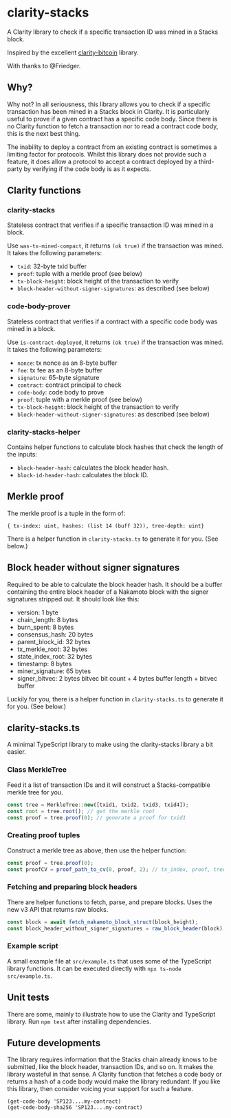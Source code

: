 # clarity-stacks

A Clarity library to check if a specific transaction ID was mined in a Stacks block.

Inspired by the excellent [clarity-bitcoin](https://github.com/friedger/clarity-bitcoin) library.

With thanks to @Friedger.

## Why?

Why not? In all seriousness, this library allows you to check if a specific transaction has been mined in a Stacks block in Clarity. It is particularly useful to prove if a given contract has a specific code body. Since there is no Clarity function to fetch a transaction nor to read a contract code body, this is the next best thing.

The inability to deploy a contract from an existing contract is sometimes a limiting factor for protocols. Whilst this library does not provide such a feature, it does allow a protocol to accept a contract deployed by a third-party by verifying if the code body is as it expects.

## Clarity functions

### clarity-stacks

Stateless contract that verifies if a specific transaction ID was mined in a block.

Use `was-tx-mined-compact`, it returns `(ok true)` if the transaction was mined. It takes the following parameters:

- `txid`: 32-byte txid buffer
- `proof`: tuple with a merkle proof (see below)
- `tx-block-height`: block height of the transaction to verify
- `block-header-without-signer-signatures`: as described (see below)

### code-body-prover

Stateless contract that verifies if a contract with a specific code body was mined in a block.

Use `is-contract-deployed`, it returns `(ok true)` if the transaction was mined. It takes the following parameters:

- `nonce`: tx nonce as an 8-byte buffer
- `fee`: tx fee as an 8-byte buffer
- `signature`: 65-byte signature
- `contract`: contract principal to check
- `code-body`: code body to prove
- `proof`: tuple with a merkle proof (see below)
- `tx-block-height`: block height of the transaction to verify
- `block-header-without-signer-signatures`: as described (see below)

### clarity-stacks-helper

Contains helper functions to calculate block hashes that check the length of the inputs:

- `block-header-hash`: calculates the block header hash.
- `block-id-header-hash`: calculates the block ID.

## Merkle proof

The merkle proof is a tuple in the form of:

```clarity
{ tx-index: uint, hashes: (list 14 (buff 32)), tree-depth: uint}
```

There is a helper function in `clarity-stacks.ts` to generate it for you. (See below.)

## Block header without signer signatures

Required to be able to calculate the block header hash. It should be a buffer containing the entire block header of a Nakamoto block with the signer signatures stripped out. It should look like this:

- version: 1 byte
- chain_length: 8 bytes
- burn_spent: 8 bytes
- consensus_hash: 20 bytes
- parent_block_id: 32 bytes
- tx_merkle_root: 32 bytes
- state_index_root: 32 bytes
- timestamp: 8 bytes
- miner_signature: 65 bytes
- signer_bitvec: 2 bytes bitvec bit count + 4 bytes buffer length + bitvec buffer

Luckily for you, there is a helper function in `clarity-stacks.ts` to generate it for you. (See below.)

## clarity-stacks.ts

A minimal TypeScript library to make using the clarity-stacks library a bit easier.

### Class MerkleTree

Feed it a list of transaction IDs and it will construct a Stacks-compatible merkle tree for you.

```ts
const tree = MerkleTree::new([txid1, txid2, txid3, txid4]);
const root = tree.root(); // get the merkle root
const proof = tree.proof(0); // generate a proof for txid1
```

### Creating proof tuples

Construct a merkle tree as above, then use the helper function:

```ts
const proof = tree.proof(0);
const proofCV = proof_path_to_cv(0, proof, 2); // tx_index, proof, tree depth
```

### Fetching and preparing block headers

There are helper functions to fetch, parse, and prepare blocks. Uses the new v3 API that returns raw blocks. 

```ts
const block = await fetch_nakamoto_block_struct(block_height);
const block_header_without_signer_signatures = raw_block_header(block);
```

### Example script

A small example file at `src/example.ts` that uses some of the TypeScript library functions. It can be executed directly with `npx ts-node src/example.ts`.

## Unit tests

There are some, mainly to illustrate how to use the Clarity and TypeScript library. Run `npm test` after installing dependencies.

## Future developments

The library requires information that the Stacks chain already knows to be submitted, like the block header, transaction IDs, and so on. It makes the library wasteful in that sense. A Clarity function that fetches a code body or returns a hash of a code body would make the library redundant. If you like this library, then consider voicing your support for such a feature.

```clarity
(get-code-body 'SP123....my-contract)
(get-code-body-sha256 'SP123....my-contract)
```

